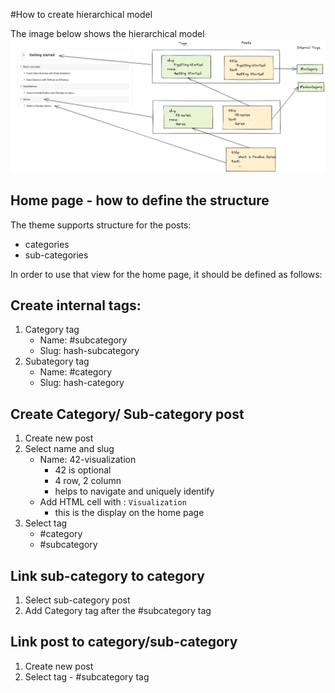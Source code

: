 #How to create hierarchical model

The image below shows the hierarchical model
![](https://github.com/mycodeblossom/resources/blob/master/Neat/hierarchical_structure_model.png?raw=true)
## Home page - how to define the structure

The theme supports structure for the posts:
* categories
* sub-categories


In order to use that view for the home page, it should be defined as follows:
## Create internal tags:
1. Category tag
    * Name: #subcategory
    * Slug: hash-subcategory
2. Subategory tag
    * Name: #category
    * Slug: hash-category

## Create Category/ Sub-category post

1. Create new post
2. Select name and slug
    * Name: 42-visualization
        * 42 is optional
        * 4 row, 2 column
        * helps to navigate and uniquely identify
    * Add HTML cell with : `Visualization`
        * this is the display on the home page
3. Select tag
    * #category
    * #subcategory

## Link sub-category to category

1. Select sub-category post
2. Add Category tag after the #subcategory tag

## Link post to category/sub-category
1. Create new post
2. Select tag - #subcategory tag
